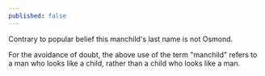 ```yaml
---
published: false
---
```


Contrary to popular belief this manchild's last name is not Osmond.

For the avoidance of doubt, the above use of the term "manchild" refers to a man who looks like a child, rather than a child who looks like a man.

